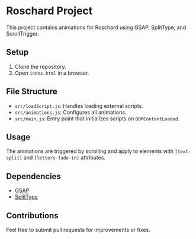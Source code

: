 # Roschard Project

This project contains animations for Roschard using GSAP, SplitType, and ScrollTrigger.

## Setup

1. Clone the repository.
2. Open `index.html` in a browser.

## File Structure
- `src/loadScript.js`: Handles loading external scripts.
- `src/animations.js`: Configures all animations.
- `src/main.js`: Entry point that initializes scripts on `DOMContentLoaded`.

## Usage
The animations are triggered by scrolling and apply to elements with `[text-split]` and `[letters-fade-in]` attributes.

## Dependencies
- [GSAP](https://greensock.com/gsap/)
- [SplitType](https://splittype.com/)

## Contributions
Feel free to submit pull requests for improvements or fixes.
